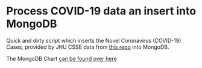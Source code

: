 # Process COVID-19 data an insert into MongoDB

Quick and dirty script which inserts the Novel Coronavirus (COVID-19) Cases, provided by JHU CSSE data from [this repo](https://github.com/CSSEGISandData/COVID-19) into MongoDB.

The MongoDB Chart [can be found over here](https://charts.mongodb.com/charts-covid19-sulph/public/dashboards/40b74202-f402-41d2-8eb6-b064fe5ba7e6)
